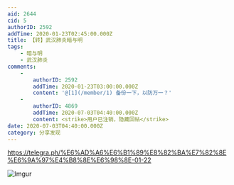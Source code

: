 ```yaml
---
aid: 2644
cid: 5
authorID: 2592
addTime: 2020-01-23T02:45:00.000Z
title: 【转】武汉肺炎暗与明
tags:
    - 暗与明
    - 武汉肺炎
comments:
    -
        authorID: 2592
        addTime: 2020-01-23T03:00:00.000Z
        content: '@[1](/member/1) 备份一下，以防万一？'
    -
        authorID: 4869
        addTime: 2020-07-03T04:40:00.000Z
        content: <strike>用户已注销，隐藏回帖</strike>
date: 2020-07-03T04:40:00.000Z
category: 分享发现
---
```


https://telegra.ph/%E6%AD%A6%E6%B1%89%E8%82%BA%E7%82%8E%E6%9A%97%E4%B8%8E%E6%98%8E-01-22

![Imgur](https://i.imgur.com/k0dZY0V.jpg)
